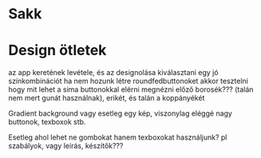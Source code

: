 # Sakk


# Design ötletek

az app keretének levétele, és az designolása
kiválasztani egy jó színkombinációt
ha nem hozunk létre roundfedbuttonoket akkor tesztelni hogy mit lehet a sima buttonokkal elérni
megnézni előző borosék??? (talán nem mert gunát használnak), erikét, és talán a koppányékét

Gradient background vagy esetleg egy kép, viszonylag eléggé nagy buttonok, texboxok stb.

Esetleg ahol lehet ne gombokat hanem texboxokat használjunk? pl szabályok, vagy leírás, készítők???
